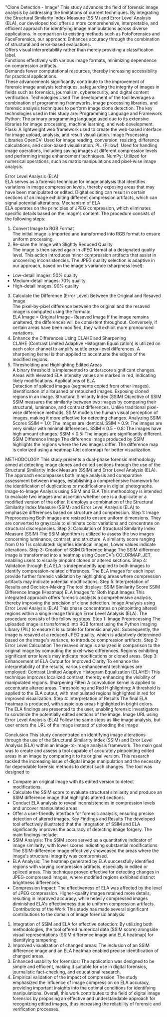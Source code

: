 "Clone Detection - Image"
This study advances the field of forensic image analysis by addressing the limitations of current techniques. By integrating the Structural Similarity Index Measure (SSIM) and Error Level Analysis (ELA), our developed tool offers a more comprehensive, interpretable, and efficient approach for identifying image manipulations across diverse applications. In comparison to existing methods such as FotoForensics and FaceForensics, our approach:
	Enhances accuracy through the combination of structural and error-based evaluations.  
	Offers visual interpretability rather than merely providing a classification label.  
	Functions effectively with various image formats, minimizing dependence on compression artifacts.  
	Demands fewer computational resources, thereby increasing accessibility for practical applications.  
These advancements significantly contribute to the improvement of forensic image analysis techniques, safeguarding the integrity of images in fields such as forensics, journalism, cybersecurity, and digital content verification.
Technologies Used
The development of the tool leverages a combination of programming frameworks, image processing libraries, and forensic analysis techniques to perform image clone detection. The key technologies used in this study are:
Programming Language and Framework
	Python: The primary programming language used due to its extensive libraries for image processing, machine learning, and web development.
	Flask: A lightweight web framework used to create the web-based interface for image upload, analysis, and result visualization.
 Image Processing Libraries
	OpenCV: Used for image reading, conversion, resizing, difference calculations, and color-based visualization.
	PIL (Pillow): Used for handling image operations, including saving images at different compression levels and performing image enhancement techniques.
	NumPy: Utilized for numerical operations, such as matrix manipulations and pixel-wise image analysis.
 
Error Level Analysis (ELA)  
ELA serves as a forensic technique for image analysis that identifies variations in image compression levels, thereby exposing areas that may have been manipulated or edited. Digital editing can result in certain sections of an image exhibiting different compression artifacts, which can signal potential alterations.
Mechanism of ELA  
ELA operates on the principles of JPEG compression, which eliminates specific details based on the image's content. The procedure consists of the following steps:
1. Convert Image to RGB Format  
The initial image is imported and transformed into RGB format to ensure uniform processing.
2. Re-save the Image with Slightly Reduced Quality  
The image is then saved again in JPEG format at a designated quality level. This action introduces minor compression artifacts that assist in uncovering inconsistencies. The JPEG quality selection is adaptive in our approach, based on the image's variance (sharpness level):  
- Low-detail images: 50% quality  
- Medium-detail images: 70% quality  
- High-detail images: 90% quality  
3. Calculate the Difference (Error Level) Between the Original and Resaved Image  
The pixel-by-pixel difference between the original and the resaved image is computed using the formula:  
ELA Image = Original Image - Resaved Image
If the image remains unaltered, the differences will be consistent throughout. Conversely, if certain areas have been modified, they will exhibit more pronounced variations.
4. Enhance the Differences Using CLAHE and Sharpening  
CLAHE (Contrast Limited Adaptive Histogram Equalization) is utilized on each color channel to amplify subtle error-level differences. A sharpening kernel is then applied to accentuate the edges of the modified regions.
5. Thresholding and Highlighting Edited Areas  
A binary threshold is implemented to underscore significant changes. Areas with elevated ELA intensity values are marked in red, indicating likely modifications.
Applications of ELA  
	Detection of spliced images (segments copied from other images).
	Identification of airbrushed or retouched images.
	Exposing cloned regions in an image.
Structural Similarity Index (SSIM)
Objective of SSIM
SSIM measures the similarity between two images by comparing their structural, luminance, and contrast differences. Unlike traditional pixel-wise difference methods, SSIM models the human visual perception of images, making it more effective for detecting changes.
Analyzing SSIM Scores
	SSIM = 1.0: The images are identical.
	SSIM > 0.9: The images are very similar with minimal differences.
	SSIM ≈ 0.5 - 0.8: The images have high amount changes.
	 SSIM < 0.5: The images are significantly different.
SSIM Difference Image
	The difference image produced by SSIM highlights the regions where the two images differ.
	The difference map is colorized using a heatmap (Jet colormap) for better visualization.

METHODOLOGY
This study presents a dual-phase forensic methodology aimed at detecting image clones and edited sections through the use of the Structural Similarity Index Measure (SSIM) and Error Level Analysis (ELA). The approach encompasses both image analysis and comparative assessment between images, establishing a comprehensive framework for the identification of duplications or modifications in digital photographs. 
Image-to-Image Analysis using SSIM and ELA
This methodology is intended to evaluate two images and ascertain whether one is a duplicate or a modified version of the other. It employs a combination of the Structural Similarity Index Measure (SSIM) and Error Level Analysis (ELA) to emphasize differences based on structure and compression.
Step 1: Image Preprocessing
	Both images are resized to ensure uniform dimensions.
	They are converted to grayscale to eliminate color variations and concentrate on structural discrepancies.
Step 2: Calculation of Structural Similarity Index Measure (SSIM)
	The SSIM algorithm is utilized to assess the two images concerning luminance, contrast, and structure.
	A similarity score ranging from 0 to 1 is calculated:
	signifies identical images,
	Lower values indicate alterations.
Step 3: Creation of SSIM Difference Image
	The SSIM difference image is transformed into a heatmap using OpenCV’s COLORMAP_JET, enabling users to visually pinpoint cloned or altered sections.
Step 4: Validation through ELA
	ELA is independently applied to both images to identify compression-related differences.
	The ELA images for each input provide further forensic validation by highlighting areas where compression artifacts may indicate potential modifications.
Step 5: Interpretation of Results and Decision-Making
	The tool displays:
	SSIM Similarity Score
	SSIM Difference Image (Heatmap)
	ELA Images for Both Input Images
	This integrated approach offers forensic analysts a comprehensive analysis, thereby improving the precision of clone detection.
Image Analysis using Error Level Analysis (ELA) 
This phase concentrates on pinpointing altered regions within a single image through Error Level Analysis (ELA). The procedure consists of the following steps: 
Step 1: Image Preprocessing 
	The uploaded image is transformed into RGB format using the Python Imaging Library (PIL) to ensure it is suitable for forensic analysis.
	 Subsequently, the image is resaved at a reduced JPEG quality, which is adaptively determined based on the image's variance, to introduce compression artifacts.
 Step 2: Error Level Calculation 
	The resaved image is analyzed in comparison to the original image by computing the pixel-wise differences. 
	Regions exhibiting significant error levels may indicate modifications or cloned areas. 
Step 3: Enhancement of ELA Output for Improved Clarity 
To enhance the interpretability of the results, various enhancement techniques are employed: 
	Contrast Limited Adaptive Histogram Equalization (CLAHE): This technique improves localized contrast, thereby enhancing the visibility of manipulated regions. 
	Sharpening Filter: A convolution kernel is applied to accentuate altered areas.
	Thresholding and Red Highlighting: A threshold is applied to the ELA output, with manipulated regions highlighted in red for improved visualization.
Step 4: Interpretation of Results 
	The final ELA heatmap is produced, with suspicious areas highlighted in bright colors. 
	The ELA findings are presented to the user, enabling forensic investigators to scrutinize the potentially edited sections of the image.
Image URL using Error Level Analysis (ELA) 
Follow the same steps as like image analysis, but user enters the URL of the image instead of uploading the image

Conclusion
This study concentrated on identifying image alterations through the use of the Structural Similarity Index (SSIM) and Error Level Analysis (ELA) within an image-to-image analysis framework. The main goal was to create and assess a tool capable of accurately pinpointing edited areas in an image by comparing it to its original version. This research tackled the increasing issue of digital image manipulation and the necessity for dependable forensic methods to detect such changes. The tool was designed to 
- Compare an original image with its edited version to detect modifications. 
- Calculate the SSIM score to evaluate structural similarity and produce an SSIM difference image that highlights altered sections. 
- Conduct ELA analysis to reveal inconsistencies in compression levels and uncover manipulated areas. 
- Offer a user-friendly interface for forensic analysis, ensuring precise detection of altered images. 
Key Findings and Results 
The developed tool effectively illustrated that the integration of SSIM and ELA significantly improves the accuracy of detecting image forgery. The main findings include: 
- SSIM Analysis: The SSIM score served as a quantitative indicator of image similarity, with lower scores indicating substantial modifications. The SSIM-difference image effectively showcased the areas where the image's structural integrity was compromised. 
- ELA Analysis: The heatmap generated by ELA successfully identified regions with varying compression artifacts, especially in edited or spliced areas. This technique proved effective for detecting changes in JPEG-compressed images, where modified regions exhibited distinct brightness differences. 
- Compression Impact: The effectiveness of ELA was affected by the level of JPEG compression. Higher-quality images retained more details, resulting in improved accuracy, while heavily compressed images diminished ELA's effectiveness due to uniform compression artifacts.
Contributions of the Work
This study has made several significant contributions to the domain of image forensic analysis:
1. Integration of SSIM and ELA for effective detection: By utilizing both methodologies, the tool offered numerical data (SSIM score) alongside visual representations (SSIM difference image and ELA heatmap) for identifying tampering.
2. Improved visualization of changed areas: The inclusion of an SSIM difference image and an ELA heatmap enabled precise identification of changed areas.
3. Enhanced usability for forensics: The application was designed to be simple and efficient, making it suitable for use in digital forensics, journalistic fact-checking, and educational research.
4. Empirical validation of the impact of compression: The study emphasized the influence of image compression on ELA accuracy, providing important insights into the optimal conditions for identifying manipulations.
Overall, this work contributes to the field of digital image forensics by proposing an effective and understandable approach for recognizing edited images, thus increasing the reliability of forensic and verification processes.
